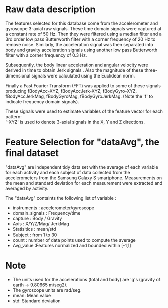 # Raw data description 
The features selected for this database come from the accelerometer and gyroscope 3-axial raw signals. These time domain signals  were captured at a constant rate of 50 Hz. Then they were filtered using a median filter and a 3rd order low pass Butterworth filter with a corner frequency of 20 Hz to remove noise. Similarly, the acceleration signal was then separated into body and gravity acceleration signals  using another low pass Butterworth filter with a corner frequency of 0.3 Hz. 

Subsequently, the body linear acceleration and angular velocity were derived in time to obtain Jerk signals . Also the magnitude of these three-dimensional signals were calculated using the Euclidean norm. 

Finally a Fast Fourier Transform (FFT) was applied to some of these signals producing fBodyAcc-XYZ, fBodyAccJerk-XYZ, fBodyGyro-XYZ, fBodyAccJerkMag, fBodyGyroMag, fBodyGyroJerkMag. (Note the 'f' to indicate frequency domain signals). 

These signals were used to estimate variables of the feature vector for each pattern:  
'-XYZ' is used to denote 3-axial signals in the X, Y and Z directions.

# Feature Selection for "dataAvg", the final dataset

"dataAvg" are independent tidy data set with the average of each variable for each activity and each subject of data collected from the accelerometers from the Samsung Galaxy S smartphone.  Measurements on the mean and standard deviation for each measurement were extracted and averaged by activity.

The "dataAvg" containts the following list of variable :
- instruments : accelerometer/gyroscope
- domain_signals : Frequency/time
- capture : Body / Gravity
- Axis : X/Y/Z/Mag/ JerkMag
- Statisitics : mean/std
- Subject : from 1 to 30
- count : number of data points used to compute the average
- Avg_value :Features  normalized and bounded within [-1,1]

# Note
-  The units used for the accelerations (total and body) are 'g's (gravity of earth -> 9.80665 m/seg2).
- The gyroscope units are rad/seg.
- mean: Mean value
- std: Standard deviation
